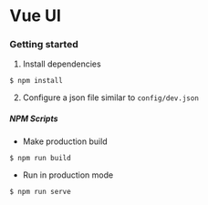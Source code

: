 # Vue UI

### Getting started

1) Install dependencies
```shell
$ npm install
```

2) Configure a json file similar to `config/dev.json`



##### NPM Scripts


- Make production build
```shell
$ npm run build
```

- Run in production mode
```shell
$ npm run serve
```
